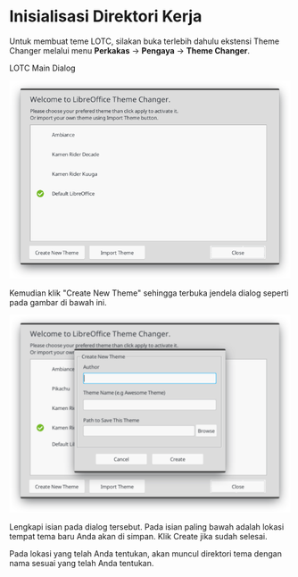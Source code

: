 # Inisialisasi Direktori Kerja

Untuk membuat teme LOTC, silakan buka terlebih dahulu ekstensi Theme Changer melalui menu **Perkakas** -&gt; **Pengaya** -&gt; **Theme Changer**.

    
LOTC Main Dialog

![](../../.gitbook/assets/lotc-main.png)

Kemudian klik "Create New Theme" sehingga terbuka jendela dialog seperti pada gambar di bawah ini.

![LOTC Dialog untuk Membuat Tema](../../.gitbook/assets/lotc-2%20%281%29.png)

Lengkapi isian pada dialog tersebut. Pada isian paling bawah adalah lokasi tempat tema baru Anda akan di simpan. Klik Create jika sudah selesai.

Pada lokasi yang telah Anda tentukan, akan muncul direktori tema dengan nama sesuai yang telah Anda tentukan.

